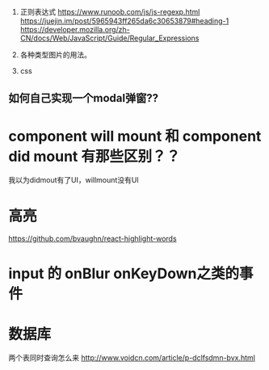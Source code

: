 1. 正则表达式
https://www.runoob.com/js/js-regexp.html
https://juejin.im/post/5965943ff265da6c30653879#heading-1
https://developer.mozilla.org/zh-CN/docs/Web/JavaScript/Guide/Regular_Expressions

2. 各种类型图片的用法。
3. css

## 如何自己实现一个modal弹窗??
# component will mount 和 component did mount 有那些区别？？ 
我以为didmout有了UI，willmount没有UI

# 高亮 
https://github.com/bvaughn/react-highlight-words

# input 的 onBlur onKeyDown之类的事件



# 数据库
两个表同时查询怎么来
http://www.voidcn.com/article/p-dclfsdmn-bvx.html